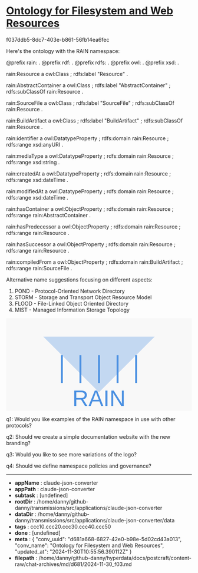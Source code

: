 # [Ontology for Filesystem and Web Resources](https://claude.ai/chat/d681a668-6827-42e0-b98e-5d02cd43a013)

f037ddb5-8dc7-403e-b861-56fb14ea6fec

 Here's the ontology with the RAIN namespace:

<antArtifact identifier="rain-ontology" type="application/vnd.ant.code" language="turtle" title="RAIN Ontology with Updated Namespace">
@prefix rain: <http://purl.org/stuff/rain/> .
@prefix rdf: <http://www.w3.org/1999/02/22-rdf-syntax-ns#> .
@prefix rdfs: <http://www.w3.org/2000/01/rdf-schema#> .
@prefix owl: <http://www.w3.org/2002/07/owl#> .
@prefix xsd: <http://www.w3.org/2001/XMLSchema#> .

rain:Resource a owl:Class ;
    rdfs:label "Resource" .

rain:AbstractContainer a owl:Class ;
    rdfs:label "AbstractContainer" ;
    rdfs:subClassOf rain:Resource .

rain:SourceFile a owl:Class ;
    rdfs:label "SourceFile" ;
    rdfs:subClassOf rain:Resource .

rain:BuildArtifact a owl:Class ;
    rdfs:label "BuildArtifact" ;
    rdfs:subClassOf rain:Resource .

rain:identifier a owl:DatatypeProperty ;
    rdfs:domain rain:Resource ;
    rdfs:range xsd:anyURI .

rain:mediaType a owl:DatatypeProperty ;
    rdfs:domain rain:Resource ;
    rdfs:range xsd:string .

rain:createdAt a owl:DatatypeProperty ;
    rdfs:domain rain:Resource ;
    rdfs:range xsd:dateTime .

rain:modifiedAt a owl:DatatypeProperty ;
    rdfs:domain rain:Resource ;
    rdfs:range xsd:dateTime .

rain:hasContainer a owl:ObjectProperty ;
    rdfs:domain rain:Resource ;
    rdfs:range rain:AbstractContainer .

rain:hasPredecessor a owl:ObjectProperty ;
    rdfs:domain rain:Resource ;
    rdfs:range rain:Resource .

rain:hasSuccessor a owl:ObjectProperty ;
    rdfs:domain rain:Resource ;
    rdfs:range rain:Resource .

rain:compiledFrom a owl:ObjectProperty ;
    rdfs:domain rain:BuildArtifact ;
    rdfs:range rain:SourceFile .
</antArtifact>

Alternative name suggestions focusing on different aspects:
1. POND - Protocol-Oriented Network Directory
2. STORM - Storage and Transport Object Resource Model
3. FLOOD - File-Linked Object Oriented Directory
4. MIST - Managed Information Storage Topology

<antArtifact identifier="rain-logo" type="image/svg+xml" title="RAIN Logo">
<svg viewBox="0 0 200 100">
  <defs>
    <linearGradient id="rainGradient" x1="0%" y1="0%" x2="0%" y2="100%">
      <stop offset="0%" style="stop-color:#4A90E2;stop-opacity:0.2"/>
      <stop offset="100%" style="stop-color:#4A90E2;stop-opacity:1"/>
    </linearGradient>
  </defs>
  <rect x="0" y="0" width="200" height="100" fill="#F8F8F8"/>
  <path d="M40,20 L160,20 L100,80 Z" fill="#4A90E2" opacity="0.3"/>
  <g>
    <line x1="60" y1="40" x2="60" y2="70" stroke="#4A90E2" stroke-width="2"/>
    <line x1="80" y1="40" x2="80" y2="70" stroke="#4A90E2" stroke-width="2"/>
    <line x1="100" y1="40" x2="100" y2="70" stroke="#4A90E2" stroke-width="2"/>
    <line x1="120" y1="40" x2="120" y2="70" stroke="#4A90E2" stroke-width="2"/>
    <line x1="140" y1="40" x2="140" y2="70" stroke="#4A90E2" stroke-width="2"/>
  </g>
  <text x="100" y="95" fill="#4A90E2" font-family="Arial" font-size="24" text-anchor="middle">RAIN</text>
</svg>
</antArtifact>

q1: Would you like examples of the RAIN namespace in use with other protocols?

q2: Should we create a simple documentation website with the new branding?

q3: Would you like to see more variations of the logo?

q4: Should we define namespace policies and governance?

---

* **appName** : claude-json-converter
* **appPath** : claude-json-converter
* **subtask** : [undefined]
* **rootDir** : /home/danny/github-danny/transmissions/src/applications/claude-json-converter
* **dataDir** : /home/danny/github-danny/transmissions/src/applications/claude-json-converter/data
* **tags** : ccc10.ccc20.ccc30.ccc40.ccc50
* **done** : [undefined]
* **meta** : {
  "conv_uuid": "d681a668-6827-42e0-b98e-5d02cd43a013",
  "conv_name": "Ontology for Filesystem and Web Resources",
  "updated_at": "2024-11-30T10:55:56.390112Z"
}
* **filepath** : /home/danny/github-danny/hyperdata/docs/postcraft/content-raw/chat-archives/md/d681/2024-11-30_f03.md